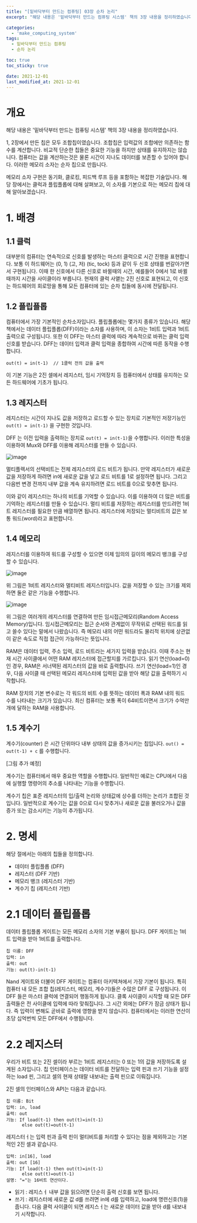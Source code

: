 ```yaml
---
title: "[밑바닥부터 만드는 컴퓨팅] 03장 순차 논리"
excerpt: "해당 내용은 '밑바닥부터 만드는 컴퓨팅 시스템' 책의 3장 내용을 정리하였습니다. "

categories:
  - 'make_computing_system'
tags:
  - 밑바닥부터 만드는 컴퓨팅
  - 순차 논리

toc: true
toc_sticky: true

date: 2021-12-01
last_modified_at: 2021-12-01
---
```


# 개요 

해당 내용은 '밑바닥부터 만드는 컴퓨팅 시스템' 책의 3장 내용을 정리하였습니다.

1, 2장에서 만든 칩은 모두 조합칩이였습니다. 
조합칩은 입력값의 조합에만 의존하는 함수를 계산합니다. 
비교적 단순한 칩들은 중요한 기능을 하지만 상태를 유지하지는 않습니다. 
컴퓨터는 값을 계산하는것은 물론 시간이 지나도 데이터를 보존할 수 있어야 합니다. 
이러한 메모리 소자는 순자 칩으로 만듭니다. 

메모리 소자 구현은 동기화, 클로킹, 피드백 루프 등을 포함하는 복잡한 기술입니다. 
해당 장에서는 클럭과 플립플롭에 대해 살펴보고, 이 소자를 기본으로 하는 메모리 칩에 대해 알아보겠습니다. 

# 1. 배경 

## 1.1 클럭 

대부분의 컴퓨터는 연속적으로 신호를 발생하는 마스터 클럭으로 시간 진행을 표현합니다. 
보통 이 하드웨어는 (0, 1) (고, 저) (tic, tock) 등과 같이 두 신호 상태를 번갈아가면서 구현됩니다. 
이때 한 신호에서 다른 신호로 바뀔때의 시간, 예를들어 0에서 1로 바뀔때까지 시간을 사이클이라 부릅니다. 
현재의 클럭 사앹는 2진 신호로 표현되고, 이 신호는 하드웨어의 회로망을 통해 모든 컴퓨터에 있는 순차 칩들에 동시에 전달됩니다. 

## 1.2 플립플롭

컴퓨터에서 가장 기본적인 순차소자입니다. 
플립플롭에는 몇가지 종류가 있습니다. 
해당 책에서는 데이터 플립플롭(DFF)이라는 소자를 사용하며, 이 소자는 1비트 입력과 1비트 출력으로 구성됩니다. 
또한 이 DFF는 마스터 클럭에 따라 계속적으로 바뀌는 클럭 입력 신호를 받습니다. 
DFF는 데이터 입력과 클럭 입력을 종합하여 시간에 따른 동작을 수행합니다. 
```
out(t) = in(t-1)  // 1클럭 전의 값을 출력
```
이 기본 기능은 2진 셀에서 레지스터, 임시 기억장치 등 컴퓨터에서 상태를 유지하는 모든 하드웨어에 기초가 됩니다. 

## 1.3 레지스터 

레지스터는 시간이 지나도 값을 저장하고 로드할 수 있는 장치로 기본적인 저장기능인 `out(t) = in(t-1)` 을 구현한 것입니다. 

DFF 는 이전 입력을 출력하는 장치로 `out(t) = in(t-1)`을 수행합니다. 
이러한 특성을 이용하여 Mux와 DFF를 이용해 레지스터를 만들 수 있습니다. 

![image](https://user-images.githubusercontent.com/35713051/145034400-4cca1edb-6194-4f5e-ba41-cdf40952952d.png)

멀티플렉서의 선택비트는 전체 레지스터의 로드 비트가 됩니다. 
만약 레지스터가 새로운 값을 저장하게 하려면 in에 새로운 값을 넣고 로드 비트를 1로 설정하면 됩니다. 
그리고 다음번 변경 전까지 내부 값을 계속 유지하려면 로드 비트를 0으로 맞추면 됩니다. 

이와 같이 레지스터는 하나의 비트를 기억할 수 있습니다. 
이를 이용하여 더 많은 비트를 기억하는 레지스터를 만들 수 있습니다. 
멀티 비트를 저장하는 레지스터를 만드려먼 1비트 레지스터를 필요한 만큼 배열하면 됩니다. 
레지스터에 저장되는 멀티비트의 값은 보통 워드(word)라고 표현합니다. 

## 1.4 메모리 

레지스터를 이용하여 워드를 구성할 수 있으면 이제 임의의 길이의 메모리 뱅크를 구성할 수 있습니다. 

![image](https://user-images.githubusercontent.com/35713051/145034434-de83ca94-44c8-4d5c-96c9-949d2d956bbe.png)

위 그림은 1비트 레지스터와 멀티비트 레지스터입니다. 
값을 저장할 수 있는 크기를 제외하면 둘은 같은 기능을 수행합니다. 

![image](https://user-images.githubusercontent.com/35713051/145034463-3bfd4d7b-95d8-4e51-8793-59bcd65c5fa8.png)

위 그림은 여러개의 레지스터를 연결하여 만든 임시접근메모리(Random Access Memory)입니다. 
임시접근메모리는 접근 순서와 관계없이 무작위로 선택된 워드를 읽고 쓸수 있다는 말에서 나왔습니다.
즉 메모리 내의 어떤 워드라도 물리적 위치에 상관없이 같은 속도로 직접 접근이 가능하다는 뜻입니다. 

RAM은 데이터 입력, 주소 입력, 로드 비트라는 세가지 입력을 받습니다. 
이때 주소는 현재 시간 사이클에서 어떤 RAM 레지스터에 접근할지를 가르킵니다. 
읽기 연산(load=0)인 경우, RAM은 서너택된 레지스터의 값을 바로 출력합니다. 
쓰기 연산(load=1)인 경우, 다음 사이클 때 선택된 메모리 레지스터에 입력된 값을 받아 해당 값을 출력하기 시작합니다. 

RAM 장치의 기본 변수로는 각 워드의 비트 수를 뜻하는 데이터 폭과 RAM 내의 워드 수를 나타내는 크기가 있습니다. 
최신 컴퓨터는 보통 폭이 64비트이면서 크기가 수억만개에 달하는 RAM을 사용합니다. 

## 1.5 계수기

계수기(counter) 은 시간 단위마다 내부 상태의 값을 증가시키는 칩입니다.
`out() = out(t-1) + c` 를 수행합니다. 

[그림 추가 예정]

계수기는 컴퓨터에서 매우 중요한 역할을 수행합니다. 
일반적인 예로는 CPU에서 다음에 실행할 명령어의 추소를 나타내는 기능을 수행합니다. 

계수기 칩은 표준 레지스터의 입/출력 논리와 상태값에 상수를 더하는 논리가 조합된 것입니다. 
일반적으로 계수기는 값을 0으로 다시 맞추거나 새로운 값을 불러오거나 값을 증가 또는 감소시키는 기능이 추가됩니다. 

# 2. 명세

해당 절에서는 아래의 칩들을 정의합니다. 

* 데이터 플립플롭 (DFF)
* 레지스터 (DFF 기반)
* 메모리 뱅크 (레지스터 기반)
* 계수기 칩 (레지스터 기반)

# 2.1 데이터 플립플롭

데이터 플립플롭 게이트는 모든 메모리 소자의 기본 부품이 됩니다. 
DFF 게이트는 1비트 입력을 받아 1비트를 출력합니다. 

```
칩 이름: DFF
입력: in
출력: out
기능: out(t)-in(t-1)
```

Nand 게이트와 더불어 DFF 게이트는 컴퓨터 아키텍쳐에서 가장 기본이 됩니다. 
특히 컴퓨터 내 모든 조합 칩(레지스터, 메모리, 계수기)들은 수많은 DFF 로 구성됩니다. 
이 DFF 들은 마스터 클럭에 연결되어 행동하게 됩니다. 
클록 사이클이 시작할 때 모든 DFF 출력들은 전 사이클에 입력에 따라 맞춰집니다. 
그 시간 외에는 DFF가 잠금 상태가 됩니다. 
즉 입력이 변해도 곧바로 출력에 영향을 받지 않습니다. 
컴퓨터에서는 이러한 연산이 초당 십억번씩 모든 DFF에서 수행됩니다. 

# 2.2 레지스터 

우리가 비트 또는 2진 셀이라 부르는 1비트 레지스터는 0 또는 1의 값을 저장하도록 설계된 소자입니다. 
칩 인터페이스는 데이터 비트를 전달하는 입력 핀과 쓰기 기능을 설정하는 load 핀, 그리고 셀의 현재 상태랄 내보내는 출력 핀으로 이뤄집니다. 

2진 셀의 인터페이스와 API는 다음과 같습니다. 
```
칩 이름: Bit
입력: in, load
출력: out
기능: If load(t-1) then out(t)=in(t-1)
      else out(t)=out(t-1)
```

레지스터ㅓ는 입력 핀과 출력 핀이 멀티비트를 처리할 수 있다는 점을 제외하고는 기본적인 2진 셀과 같습니다. 

```
입력: in[16], load
출력: out [16]
기능: If load(t-1) then out(t)=in(t-1)
      else out(t)=out(t-1)
설명: "="는 16비트 연산이다.
```

* 읽기 : 레지스ㅓ 내부 값을 읽으려면 단순히 출력 신호를 보면 됩니다. 
* 쓰기 : 레지스터에 새로운 값 d를 쓰려면 in에 d를 입력하고, load에 명련신호(1)을 줍니다. 다음 클럭 사이클이 되면 레지스ㅓ는 새로운 데이터 값을 받아 d를 내보내기 시작합니다. 

